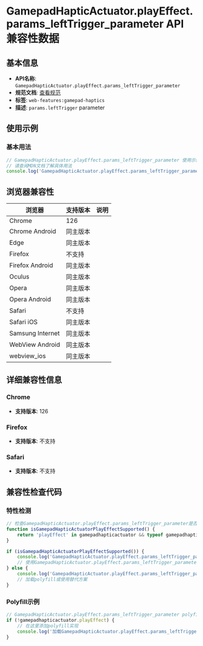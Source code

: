 # GamepadHapticActuator.playEffect.params_leftTrigger_parameter API 兼容性数据

## 基本信息

- **API名称**: `GamepadHapticActuator.playEffect.params_leftTrigger_parameter`
- **规范文档**: [查看规范](https://w3c.github.io/gamepad/#dom-gamepadeffectparameters-lefttrigger)
- **标签**: `web-features:gamepad-haptics`
- **描述**: `params.leftTrigger` parameter

## 使用示例

### 基本用法

```javascript
// GamepadHapticActuator.playEffect.params_leftTrigger_parameter 使用示例
// 请查阅MDN文档了解具体用法
console.log('GamepadHapticActuator.playEffect.params_leftTrigger_parameter API');
```

## 浏览器兼容性

| 浏览器 | 支持版本 | 说明 |
|--------|----------|------|
| Chrome | 126 |  |
| Chrome Android | 同主版本 |  |
| Edge | 同主版本 |  |
| Firefox | 不支持 |  |
| Firefox Android | 同主版本 |  |
| Oculus | 同主版本 |  |
| Opera | 同主版本 |  |
| Opera Android | 同主版本 |  |
| Safari | 不支持 |  |
| Safari iOS | 同主版本 |  |
| Samsung Internet | 同主版本 |  |
| WebView Android | 同主版本 |  |
| webview_ios | 同主版本 |  |

## 详细兼容性信息

### Chrome

- **支持版本**: 126

### Firefox

- **支持版本**: 不支持

### Safari

- **支持版本**: 不支持

## 兼容性检查代码

### 特性检测

```javascript
// 检查GamepadHapticActuator.playEffect.params_leftTrigger_parameter是否支持
function isGamepadHapticActuatorPlayEffectSupported() {
    return 'playEffect' in gamepadhapticactuator && typeof gamepadhapticactuator.playEffect === 'function';
}

if (isGamepadHapticActuatorPlayEffectSupported()) {
    console.log('GamepadHapticActuator.playEffect.params_leftTrigger_parameter 支持');
    // 使用GamepadHapticActuator.playEffect.params_leftTrigger_parameter
} else {
    console.log('GamepadHapticActuator.playEffect.params_leftTrigger_parameter 不支持，需要polyfill');
    // 加载polyfill或使用替代方案
}
```

### Polyfill示例

```javascript
// GamepadHapticActuator.playEffect.params_leftTrigger_parameter polyfill
if (!gamepadhapticactuator.playEffect) {
    // 在这里添加polyfill实现
    console.log('加载GamepadHapticActuator.playEffect.params_leftTrigger_parameter polyfill');
}
```

